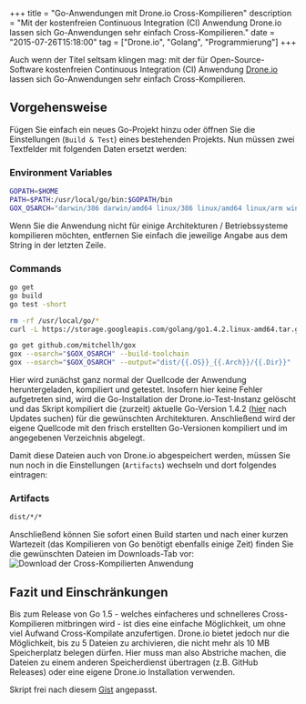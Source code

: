 +++
title       = "Go-Anwendungen mit Drone.io Cross-Kompilieren"
description = "Mit der kostenfreien Continuous Integration (CI) Anwendung Drone.io lassen sich Go-Anwendungen sehr einfach Cross-Kompilieren."
date        = "2015-07-26T15:18:00"
tag         = ["Drone.io", "Golang", "Programmierung"]
+++

Auch wenn der Titel seltsam klingen mag: mit der für Open-Source-Software kostenfreien Continuous Integration (CI) Anwendung [Drone.io](https://drone.io) lassen sich Go-Anwendungen sehr einfach Cross-Kompilieren.

<!--more-->

## Vorgehensweise
Fügen Sie einfach ein neues Go-Projekt hinzu oder öffnen Sie die Einstellungen (`Build & Test`) eines bestehenden Projekts.
Nun müssen zwei Textfelder mit folgenden Daten ersetzt werden:

### Environment Variables
```bash
GOPATH=$HOME
PATH=$PATH:/usr/local/go/bin:$GOPATH/bin
GOX_OSARCH="darwin/386 darwin/amd64 linux/386 linux/amd64 linux/arm windows/386 windows/amd64"
```

Wenn Sie die Anwendung nicht für einige Architekturen / Betriebssysteme kompilieren möchten, entfernen Sie einfach die jeweilige Angabe aus dem String in der letzten Zeile.

### Commands
```bash
go get
go build
go test -short

rm -rf /usr/local/go/*
curl -L https://storage.googleapis.com/golang/go1.4.2.linux-amd64.tar.gz | tar -C /usr/local -xzf -

go get github.com/mitchellh/gox
gox --osarch="$GOX_OSARCH" --build-toolchain
gox --osarch="$GOX_OSARCH" --output="dist/{{.OS}}_{{.Arch}}/{{.Dir}}" ./...
```

Hier wird zunächst ganz normal der Quellcode der Anwendung heruntergeladen, kompiliert und getestet.
Insofern hier keine Fehler aufgetreten sind, wird die Go-Installation der Drone.io-Test-Instanz gelöscht und das Skript kompiliert die (zurzeit) aktuelle Go-Version 1.4.2 ([hier](https://golang.org/dl/) nach Updates suchen) für die gewünschten Architekturen.
Anschließend wird der eigene Quellcode mit den frisch erstellten Go-Versionen kompiliert und im angegebenen Verzeichnis abgelegt.

Damit diese Dateien auch von Drone.io abgespeichert werden, müssen Sie nun noch in die Einstellungen (`Artifacts`) wechseln und dort folgendes eintragen:

### Artifacts
```bash
dist/*/*
```

Anschließend können Sie sofort einen Build starten und nach einer kurzen Wartezeit (das Kompilieren von Go benötigt ebenfalls einige Zeit) finden Sie die gewünschten Dateien im Downloads-Tab vor:
![Download der Cross-Kompilierten Anwendung](/images/go-anwendungen-mit-drone-io-cross-kompilieren/DroneDownloads.jpg)

## Fazit und Einschränkungen
Bis zum Release von Go 1.5 - welches einfacheres und schnelleres Cross-Kompilieren mitbringen wird - ist dies eine einfache Möglichkeit, um ohne viel Aufwand Cross-Kompilate anzufertigen.
Drone.io bietet jedoch nur die Möglichkeit, bis zu 5 Dateien zu archivieren, die nicht mehr als 10 MB Speicherplatz belegen dürfen. Hier muss man also Abstriche machen, die Dateien zu einem anderen Speicherdienst übertragen (z.B. GitHub Releases) oder eine eigene Drone.io Installation verwenden.

Skript frei nach diesem [Gist](https://gist.github.com/shutej/ff2610b1b692c7726f7c) angepasst.